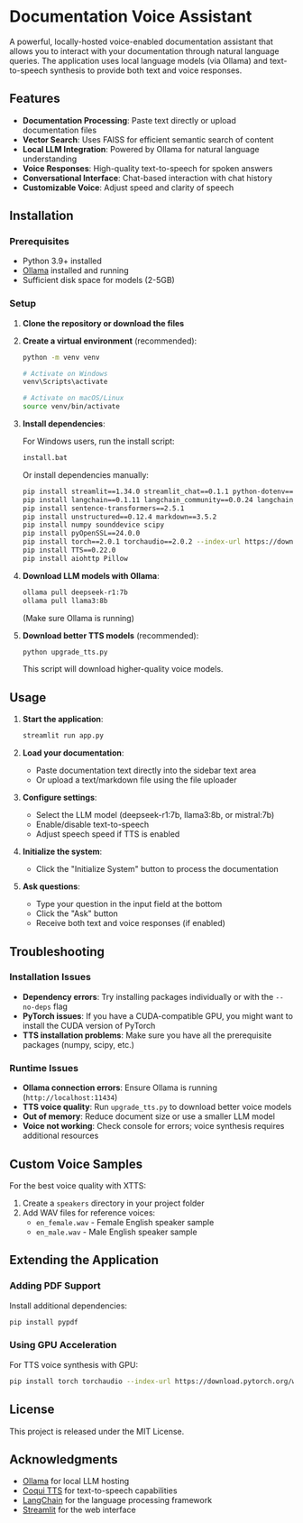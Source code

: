 # Documentation Voice Assistant

A powerful, locally-hosted voice-enabled documentation assistant that allows you to interact with your documentation through natural language queries. The application uses local language models (via Ollama) and text-to-speech synthesis to provide both text and voice responses.

## Features

- **Documentation Processing**: Paste text directly or upload documentation files
- **Vector Search**: Uses FAISS for efficient semantic search of content
- **Local LLM Integration**: Powered by Ollama for natural language understanding
- **Voice Responses**: High-quality text-to-speech for spoken answers
- **Conversational Interface**: Chat-based interaction with chat history
- **Customizable Voice**: Adjust speed and clarity of speech

## Installation

### Prerequisites

- Python 3.9+ installed
- [Ollama](https://ollama.com/download) installed and running
- Sufficient disk space for models (2-5GB)

### Setup

1. **Clone the repository or download the files**

2. **Create a virtual environment** (recommended):
   ```bash
   python -m venv venv
   
   # Activate on Windows
   venv\Scripts\activate
   
   # Activate on macOS/Linux
   source venv/bin/activate
   ```

3. **Install dependencies**:

   For Windows users, run the install script:
   ```bash
   install.bat
   ```

   Or install dependencies manually:
   ```bash
   pip install streamlit==1.34.0 streamlit_chat==0.1.1 python-dotenv==1.0.1 nest-asyncio==1.6.0
   pip install langchain==0.1.11 langchain_community==0.0.24 langchain_core==0.1.27 faiss-cpu==1.7.4
   pip install sentence-transformers==2.5.1
   pip install unstructured==0.12.4 markdown==3.5.2
   pip install numpy sounddevice scipy
   pip install pyOpenSSL==24.0.0
   pip install torch==2.0.1 torchaudio==2.0.2 --index-url https://download.pytorch.org/whl/cpu
   pip install TTS==0.22.0
   pip install aiohttp Pillow
   ```

4. **Download LLM models with Ollama**:
   ```bash
   ollama pull deepseek-r1:7b
   ollama pull llama3:8b
   ```
   (Make sure Ollama is running)

5. **Download better TTS models** (recommended):
   ```bash
   python upgrade_tts.py
   ```
   This script will download higher-quality voice models.

## Usage

1. **Start the application**:
   ```bash
   streamlit run app.py
   ```

2. **Load your documentation**:
   - Paste documentation text directly into the sidebar text area
   - Or upload a text/markdown file using the file uploader

3. **Configure settings**:
   - Select the LLM model (deepseek-r1:7b, llama3:8b, or mistral:7b)
   - Enable/disable text-to-speech
   - Adjust speech speed if TTS is enabled

4. **Initialize the system**:
   - Click the "Initialize System" button to process the documentation

5. **Ask questions**:
   - Type your question in the input field at the bottom
   - Click the "Ask" button
   - Receive both text and voice responses (if enabled)

## Troubleshooting

### Installation Issues

- **Dependency errors**: Try installing packages individually or with the `--no-deps` flag
- **PyTorch issues**: If you have a CUDA-compatible GPU, you might want to install the CUDA version of PyTorch
- **TTS installation problems**: Make sure you have all the prerequisite packages (numpy, scipy, etc.)

### Runtime Issues

- **Ollama connection errors**: Ensure Ollama is running (`http://localhost:11434`)
- **TTS voice quality**: Run `upgrade_tts.py` to download better voice models
- **Out of memory**: Reduce document size or use a smaller LLM model
- **Voice not working**: Check console for errors; voice synthesis requires additional resources

## Custom Voice Samples

For the best voice quality with XTTS:

1. Create a `speakers` directory in your project folder
2. Add WAV files for reference voices:
   - `en_female.wav` - Female English speaker sample
   - `en_male.wav` - Male English speaker sample

## Extending the Application

### Adding PDF Support

Install additional dependencies:
```bash
pip install pypdf
```

### Using GPU Acceleration

For TTS voice synthesis with GPU:
```bash
pip install torch torchaudio --index-url https://download.pytorch.org/whl/cu118
```

## License

This project is released under the MIT License.

## Acknowledgments

- [Ollama](https://ollama.com/) for local LLM hosting
- [Coqui TTS](https://github.com/coqui-ai/TTS) for text-to-speech capabilities
- [LangChain](https://langchain.readthedocs.io/) for the language processing framework
- [Streamlit](https://streamlit.io/) for the web interface
